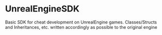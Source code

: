 # UnrealEngineSDK
Basic SDK for cheat development on UnrealEngine games. Classes/Structs and Inheritances, etc. written accordingly as possible to the original engine
